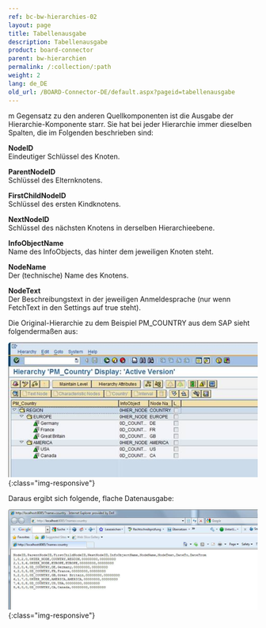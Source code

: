```yaml
---
ref: bc-bw-hierarchies-02
layout: page
title: Tabellenausgabe
description: Tabellenausgabe
product: board-connector
parent: bw-hierarchien
permalink: /:collection/:path
weight: 2
lang: de_DE
old_url: /BOARD-Connector-DE/default.aspx?pageid=tabellenausgabe
---
```


m Gegensatz zu den anderen Quellkomponenten ist die Ausgabe der Hierarchie-Komponente starr. Sie hat bei jeder Hierarchie immer dieselben Spalten, die im Folgenden beschrieben sind:

**NodeID**<br>
Eindeutiger Schlüssel des Knoten.

**ParentNodeID**<br>
Schlüssel des Elternknotens.

**FirstChildNodeID**<br>
Schlüssel des ersten Kindknotens.

**NextNodeID**<br>
Schlüssel des nächsten Knotens in derselben Hierarchieebene.

**InfoObjectName**<br>
Name des InfoObjects, das hinter dem jeweiligen Knoten steht.

**NodeName**<br>
Der (technische) Name des Knotens.

**NodeText**<br>
Der Beschreibungstext in der jeweiligen Anmeldesprache (nur wenn FetchText in den Settings auf true steht).

Die Original-Hierarchie zu dem Beispiel PM_COUNTRY aus dem SAP sieht folgendermaßen aus:

![Hierarchy-Table-Output-01](/img/content/Hierarchy-Table-Output-01.png){:class="img-responsive"}

Daraus ergibt sich folgende, flache Datenausgabe:

![Hierarchy-Table-Output-02](/img/content/Hierarchy-Table-Output-02.png){:class="img-responsive"}
